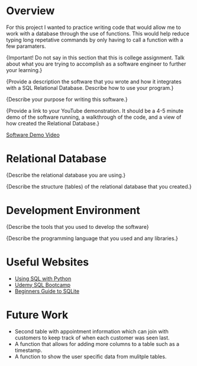 # Overview

For this project I wanted to practice writing code that would allow me to work with a database through the use of functions. This would help reduce typing long repetative commands by only having to call a function with a few paramaters. 



{Important!  Do not say in this section that this is college assignment.  Talk about what you are trying to accomplish as a software engineer to further your learning.}

{Provide a description the software that you wrote and how it integrates with a SQL Relational Database. Describe how to use your program.}

{Describe your purpose for writing this software.}

{Provide a link to your YouTube demonstration.  It should be a 4-5 minute demo of the software running, a walkthrough of the code, and a view of how created the Relational Database.}

[Software Demo Video](http://youtube.link.goes.here)

# Relational Database

{Describe the relational database you are using.}

{Describe the structure (tables) of the relational database that you created.}

# Development Environment

{Describe the tools that you used to develop the software}

{Describe the programming language that you used and any libraries.}

# Useful Websites

* [Using SQL with Python](https://www.youtube.com/watch?v=xY54Emo8rQM)
* [Udemy SQL Bootcamp](https://www.udemy.com/course/the-complete-sql-bootcamp/learn/lecture/19242668?start=1#content)
* [Beginners Guide to SQLite](https://www.youtube.com/watch?v=5LpotBtmZZs)

# Future Work


* Second table with appointment information which can join with customers to keep track of when each customer was seen last.
* A function that allows for adding more columns to a table such as a timestamp.
* A function to show the user specific data from mulitple tables.